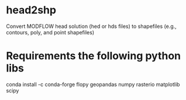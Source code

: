 # head2shp
Convert MODFLOW head solution (hed or  hds files) to shapefiles (e.g., contours, poly, and point shapefiles)

# Requirements the following python libs
conda install -c conda-forge flopy geopandas numpy rasterio matplotlib scipy


